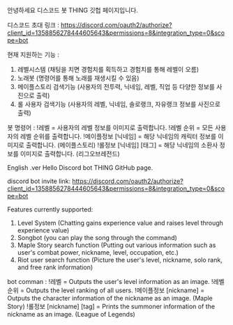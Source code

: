안녕하세요 디스코드 봇 THING 깃헙 페이지입니다.

디스코드 초대 링크 : https://discord.com/oauth2/authorize?client_id=1358856278444605643&permissions=8&integration_type=0&scope=bot

현재 지원하는 기능 :
1. 레벨시스템 (채팅을 치면 경험치를 획득하고 경험치를 통해 레벨이 오름)
2. 노래봇 (명령어를 통해 노래를 재생시킬 수 있음)
3. 메이플스토리 검색기능 (사용자의 전투력, 닉네임, 레벨, 직업 등 다양한 정보를 사진으로 출력)
4. 롤 사용자 검색기능 (사용자의 레벨, 닉네임, 솔로랭크, 자유랭크 정보를 사진으로 출력)

봇 명령어 :
!레벨 = 사용자의 레벨 정보를 이미지로 출력합니다.
!레벨 순위 = 모든 사용자의 레벨 순위를 출력합니다.
!메이플정보 [닉네임] = 해당 닉네임의 캐릭터 정보를 이미지로 출력합니다. (메이플스토리)
!롤정보 [닉네임] [태그] = 해당 닉네임의 소환사 정보를 이미지로 출력합니다. (리그오브레전드)

English .ver
Hello Discord bot THING GitHub page.

discord bot invite link:  https://discord.com/oauth2/authorize?client_id=1358856278444605643&permissions=8&integration_type=0&scope=bot

Features currently supported:
1. Level System (Chatting gains experience value and raises level through experience value)
2. Songbot (you can play the song through the command)
3. Maple Story search function (Putting out various information such as user's combat power, nickname, level, occupation, etc.)
4. Riot user search function (Picture the user's level, nickname, solo rank, and free rank information)

bot comman :
!레벨 = Outputs the user's level information as an image.
!레벨 순위 = Outputs the level ranking of all users.
!메이플정보 [nickname] = Outputs the character information of the nickname as an image. (Maple Story)
!롤정보 [nickname] [tag] = Prints the summoner information of the nickname as an image. (League of Legends)
